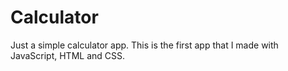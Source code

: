 # Calculator
Just a simple calculator app.
This is the first app that I made with JavaScript, HTML and CSS.
